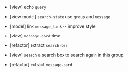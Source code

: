 - [view] echo `query`

- [view model] `search-state` use `group` and `message`
- [model] link `message_link` -- improve style
- [view] `message-card` time

- [refactor] extract `search-bar`
- [view] `search` a search box to search again in this group
- [refactor] extract `message-card`
